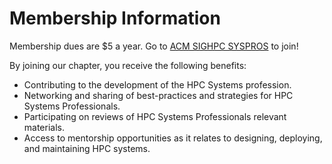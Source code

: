 # Membership Information

Membership dues are $5 a year. Go to [ACM SIGHPC SYSPROS](https://services.acm.org/public/qj/chapqj/chapqj_control.cfm?chap=159102) to join!

By joining our chapter, you receive the following benefits:

* Contributing to the development of the HPC Systems profession.
* Networking and sharing of best-practices and strategies for HPC Systems Professionals.
* Participating on reviews of HPC Systems Professionals relevant materials.
* Access to mentorship opportunities as it relates to designing, deploying, and maintaining HPC systems.

